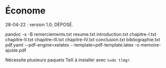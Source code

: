# Économe

28-04-22 : version 1.0; DÉPOSÉ.

pandoc -s -B remerciements.txt resume.txt introduction.txt chapitre-I.txt chapitre-II.txt chapitre-III.txt chapitre-IV.txt conclusion.txt bibliographie.txt pdf.yaml --pdf-engine=xelatex --template=pdf-template.latex -o memoire-ajuste.pdf

Nécessite plusieurs paquets TeX à installer avec `sudo tlmgr`.

